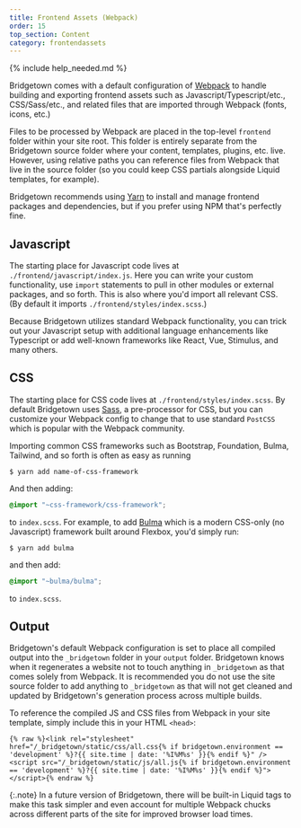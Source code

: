 ```yaml
---
title: Frontend Assets (Webpack)
order: 15
top_section: Content
category: frontendassets
---
```


{% include help_needed.md %}

Bridgetown comes with a default configuration of [Webpack](https://webpack.js.org) to handle building and exporting frontend assets such as Javascript/Typescript/etc., CSS/Sass/etc., and related files that are imported through Webpack (fonts, icons, etc.)

Files to be processed by Webpack are placed in the top-level `frontend` folder within your site root. This folder is entirely separate from the Bridgetown source folder where your content, templates, plugins, etc. live. However, using relative paths you can reference files from Webpack that live in the source folder (so you could keep CSS partials alongside Liquid templates, for example).

Bridgetown recommends using [Yarn](https://yarnpkg.com) to install and manage frontend packages and dependencies, but if you prefer using NPM that's perfectly fine.

## Javascript

The starting place for Javascript code lives at `./frontend/javascript/index.js`. Here you can write your custom functionality, use `import` statements to pull in other modules or external packages, and so forth. This is also where you'd import all relevant CSS. (By default it imports `./frontend/styles/index.scss`.)

Because Bridgetown utilizes standard Webpack functionality, you can trick out your Javascript setup with additional language enhancements like Typescript or add well-known frameworks like React, Vue, Stimulus, and many others.

## CSS

The starting place for CSS code lives at `./frontend/styles/index.scss`. By default Bridgetown uses [Sass](https://sass-lang.com), a pre-processor for CSS, but you can customize your Webpack config to change that to use standard `PostCSS` which is popular with the Webpack community.

Importing common CSS frameworks such as Bootstrap, Foundation, Bulma, Tailwind, and so forth is often as easy as running

```shell
$ yarn add name-of-css-framework
```

And then adding:

```css
@import "~css-framework/css-framework";
```

to `index.scss`. For example, to add [Bulma](https://bulma.io) which is a modern CSS-only (no Javascript) framework built around Flexbox, you'd simply run:

```shell
$ yarn add bulma
```

and then add:

```css
@import "~bulma/bulma";
```

to `index.scss`.

## Output

Bridgetown's default Webpack configuration is set to place all compiled output into the `_bridgetown` folder in your `output` folder. Bridgetown knows when it regenerates a website not to touch anything in `_bridgetown` as that comes solely from Webpack. It is recommended you do not use the site source folder to add anything to `_bridgetown` as that will not get cleaned and updated by Bridgetown's generation process across multiple builds.

To reference the compiled JS and CSS files from Webpack in your site template, simply include this in your HTML `<head>`:

```liquid
{% raw %}<link rel="stylesheet" href="/_bridgetown/static/css/all.css{% if bridgetown.environment == 'development' %}?{{ site.time | date: '%I%M%s' }}{% endif %}" />
<script src="/_bridgetown/static/js/all.js{% if bridgetown.environment == 'development' %}?{{ site.time | date: '%I%M%s' }}{% endif %}"></script>{% endraw %}
```

{:.note}
In a future version of Bridgetown, there will be built-in Liquid tags to make this task simpler and even account for multiple Webpack chucks across different parts of the site for improved browser load times.
